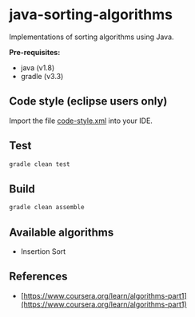 # java-sorting-algorithms
Implementations of sorting algorithms using Java.

**Pre-requisites:**
- java (v1.8)
- gradle (v3.3)

## Code style (eclipse users only)
Import the file [code-style.xml](code-style.xml) into your IDE.

## Test
```bash
gradle clean test
```

## Build
```bash
gradle clean assemble
```

## Available algorithms
- Insertion Sort

## References
- [https://www.coursera.org/learn/algorithms-part1](https://www.coursera.org/learn/algorithms-part1)